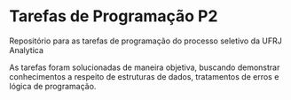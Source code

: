 # Tarefas de Programação P2
Repositório para as tarefas de programação do processo seletivo da UFRJ Analytica

As tarefas foram solucionadas de maneira objetiva, buscando demonstrar conhecimentos a respeito de estruturas de dados, tratamentos de erros e lógica de programação.

